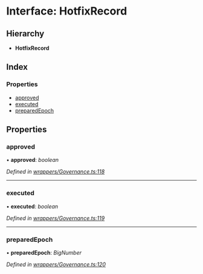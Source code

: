 # Interface: HotfixRecord

## Hierarchy

* **HotfixRecord**

## Index

### Properties

* [approved](_wrappers_governance_.hotfixrecord.md#approved)
* [executed](_wrappers_governance_.hotfixrecord.md#executed)
* [preparedEpoch](_wrappers_governance_.hotfixrecord.md#preparedepoch)

## Properties

###  approved

• **approved**: *boolean*

*Defined in [wrappers/Governance.ts:118](https://github.com/medhak1/celo-monorepo/blob/master/packages/sdk/contractkit/src/wrappers/Governance.ts#L118)*

___

###  executed

• **executed**: *boolean*

*Defined in [wrappers/Governance.ts:119](https://github.com/medhak1/celo-monorepo/blob/master/packages/sdk/contractkit/src/wrappers/Governance.ts#L119)*

___

###  preparedEpoch

• **preparedEpoch**: *BigNumber*

*Defined in [wrappers/Governance.ts:120](https://github.com/medhak1/celo-monorepo/blob/master/packages/sdk/contractkit/src/wrappers/Governance.ts#L120)*
